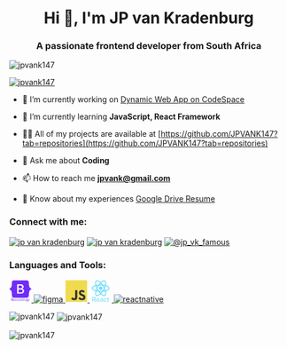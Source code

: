 <h1 align="center">Hi 👋, I'm JP van Kradenburg</h1>
<h3 align="center">A passionate frontend developer from South Africa</h3>

<p align="left"> <img src="https://komarev.com/ghpvc/?username=jpvank147&label=Profile%20views&color=0e75b6&style=flat" alt="jpvank147" /> </p>

<p align="left"> <a href="https://github.com/ryo-ma/github-profile-trophy"><img src="https://github-profile-trophy.vercel.app/?username=jpvank147" alt="jpvank147" /></a> </p>

- 🔭 I’m currently working on [Dynamic Web App on CodeSpace](GroupA_JPVANKRADENBURG_DWACapstone)

- 🌱 I’m currently learning **JavaScript, React Framework**

- 👨‍💻 All of my projects are available at [https://github.com/JPVANK147?tab=repositories](https://github.com/JPVANK147?tab=repositories)

- 💬 Ask me about **Coding**

- 📫 How to reach me **jpvank@gmail.com**

- 📄 Know about my experiences [Google Drive Resume](https://drive.google.com/drive/u/0/folders/1mT7iuT-kG3DQ-QAF8l_WRgjDZSrU3Fd7)

<h3 align="left">Connect with me:</h3>
<p align="left">
<a href="https://linkedin.com/in/jp van kradenburg" target="blank"><img align="center" src="https://raw.githubusercontent.com/rahuldkjain/github-profile-readme-generator/master/src/images/icons/Social/linked-in-alt.svg" alt="jp van kradenburg" height="30" width="40" /></a>
<a href="https://fb.com/jp van kradenburg" target="blank"><img align="center" src="https://raw.githubusercontent.com/rahuldkjain/github-profile-readme-generator/master/src/images/icons/Social/facebook.svg" alt="jp van kradenburg" height="30" width="40" /></a>
<a href="https://instagram.com/@jp_vk_famous" target="blank"><img align="center" src="https://raw.githubusercontent.com/rahuldkjain/github-profile-readme-generator/master/src/images/icons/Social/instagram.svg" alt="@jp_vk_famous" height="30" width="40" /></a>
</p>

<h3 align="left">Languages and Tools:</h3>
<p align="left"> <a href="https://getbootstrap.com" target="_blank" rel="noreferrer"> <img src="https://raw.githubusercontent.com/devicons/devicon/master/icons/bootstrap/bootstrap-plain-wordmark.svg" alt="bootstrap" width="40" height="40"/> </a> <a href="https://www.figma.com/" target="_blank" rel="noreferrer"> <img src="https://www.vectorlogo.zone/logos/figma/figma-icon.svg" alt="figma" width="40" height="40"/> </a> <a href="https://developer.mozilla.org/en-US/docs/Web/JavaScript" target="_blank" rel="noreferrer"> <img src="https://raw.githubusercontent.com/devicons/devicon/master/icons/javascript/javascript-original.svg" alt="javascript" width="40" height="40"/> </a> <a href="https://reactjs.org/" target="_blank" rel="noreferrer"> <img src="https://raw.githubusercontent.com/devicons/devicon/master/icons/react/react-original-wordmark.svg" alt="react" width="40" height="40"/> </a> <a href="https://reactnative.dev/" target="_blank" rel="noreferrer"> <img src="https://reactnative.dev/img/header_logo.svg" alt="reactnative" width="40" height="40"/> </a> </p>

<p><img align="left" src="https://github-readme-stats.vercel.app/api/top-langs?username=jpvank147&show_icons=true&locale=en&layout=compact" alt="jpvank147" /></p>

<p>&nbsp;<img align="center" src="https://github-readme-stats.vercel.app/api?username=jpvank147&show_icons=true&locale=en" alt="jpvank147" /></p>

<p><img align="center" src="https://github-readme-streak-stats.herokuapp.com/?user=jpvank147&" alt="jpvank147" /></p>


<!---
- 👋 Hi, I’m @JPVANK147
- 👀 I’m interested in ...
- 🌱 I’m currently learning ...
- 💞️ I’m looking to collaborate on ...
- 📫 How to reach me ...
- 😄 Pronouns: ...
- ⚡ Fun fact: ...
<!---

<!---
JPVANK147/JPVANK147 is a ✨ special ✨ repository because its `README.md` (this file) appears on your GitHub profile.
You can click the Preview link to take a look at your changes.
<!---

